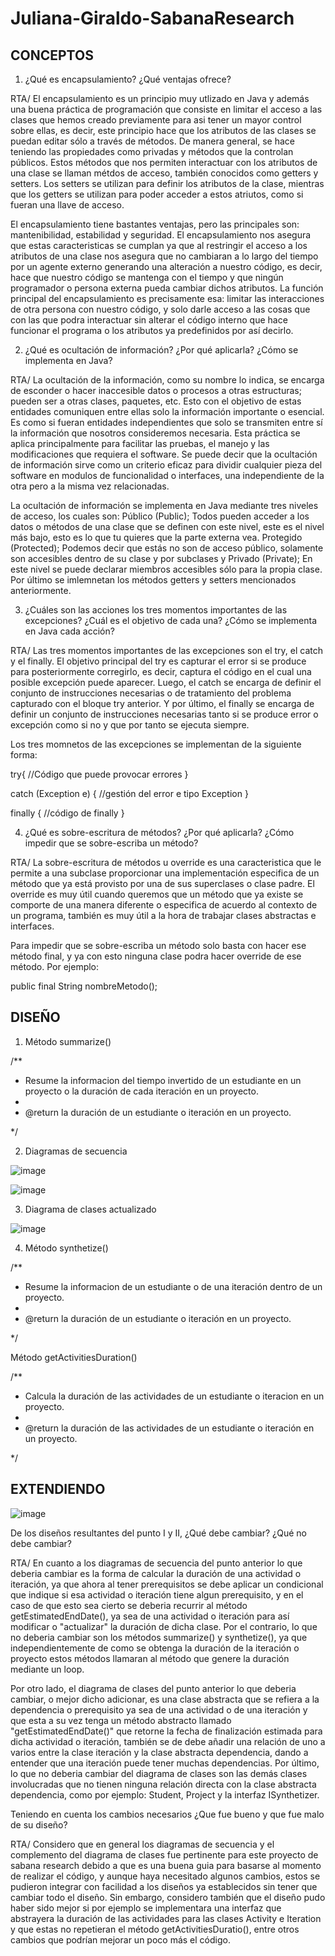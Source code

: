 # Juliana-Giraldo-SabanaResearch

## CONCEPTOS

1. ¿Qué es encapsulamiento? ¿Qué ventajas ofrece?

RTA/ El encapsulamiento es un principio muy utlizado en Java y además una buena práctica de programación que consiste en limitar el acceso a las clases que hemos creado previamente para asi tener un mayor control sobre ellas, es decir, este principio hace que los atributos de las clases se puedan editar sólo a través de métodos. De manera general, se hace teniendo las propiedades como privadas y métodos que la controlan públicos. Estos métodos que nos permiten interactuar con los atributos de una clase se llaman métdos de acceso, también conocidos como getters y setters. Los setters se utilizan para definir los atributos de la clase, mientras que los getters se utilizan para poder acceder a estos atriutos, como si fueran una llave de acceso. 

El encapsulamiento tiene bastantes ventajas, pero las principales son: mantenibilidad, estabilidad y seguridad. El encapsulamiento nos asegura que estas caracteristicas se cumplan ya que al restringir el acceso a los atributos de una clase nos asegura que no cambiaran a  lo largo del tiempo por un agente externo generando una alteración a nuestro código, es decir, hace que nuestro código se mantenga con el tiempo y que ningún programador o persona externa pueda cambiar dichos atributos. La función principal del encapsulamiento es precisamente esa: limitar las interacciones de otra persona con nuestro código, y solo darle acceso a las cosas que con las que podra interactuar sin alterar el código interno que hace funcionar el programa o los atributos ya predefinidos por así decirlo.

2. ¿Qué es ocultación de información? ¿Por qué aplicarla? ¿Cómo se implementa en Java?

RTA/ La ocultación de la información, como su nombre lo indica, se encarga de esconder o hacer inaccesible datos o procesos a otras estructuras; pueden ser a otras clases, paquetes, etc. Esto con el objetivo de estas entidades comuniquen entre ellas solo la información importante o esencial. Es como si fueran entidades independientes que solo se transmiten entre sí la información que nosotros consideremos necesaria. Esta práctica se aplica principalmente para facilitar las pruebas, el manejo y las modificaciones que requiera el software. Se puede decir que la ocultación de información sirve como un criterio eficaz para dividir cualquier pieza del software en modulos de funcionalidad o interfaces, una independiente de la otra pero a la misma vez relacionadas. 

La ocultación de información se implementa en Java mediante tres niveles de acceso, los cuales son: Público (Public); Todos pueden acceder a los datos o métodos de una clase que se definen con este nivel, este es el nivel más bajo, esto es lo que tu quieres que la parte externa vea. Protegido (Protected); Podemos decir que estás no son de acceso público, solamente son accesibles dentro de su clase y por subclases y Privado (Private); En este nivel se puede declarar miembros accesibles sólo para la propia clase. Por último se imlemnetan los métodos getters y setters mencionados anteriormente.

3. ¿Cuáles son las acciones los tres momentos importantes de las excepciones? ¿Cuál es el objetivo de cada una? ¿Cómo se implementa en Java cada acción?

RTA/ Las tres momentos importantes de las excepciones son el try, el catch y el finally. El objetivo principal del try es capturar el error si se produce para posteriormente corregirlo, es decir, captura el código en el cual una posible excepción puede aparecer. Luego, el catch se encarga de definir el conjunto de instrucciones necesarias o de tratamiento del problema capturado con el bloque try anterior. Y por último, el finally se encarga de definir un conjunto de instrucciones necesarias tanto si se produce error o excepción como si no y que por tanto se ejecuta siempre.

Los tres momnetos de las excepciones se implementan de la siguiente forma:

 try{
    //Código que puede provocar errores
 }
 
 catch (Exception e) {
    //gestión del error e tipo Exception
}

finally {
    //código de finally
}


4. ¿Qué es sobre-escritura de métodos? ¿Por qué aplicarla? ¿Cómo impedir que se sobre-escriba un método?

RTA/ La sobre-escritura de métodos u override es una caracteristica que le permite a una subclase proporcionar una implementación especifica de un método que ya está provisto por una de sus superclases o clase padre. El override es muy útil cuando queremos que un método que ya existe se comporte de una manera diferente o especifica de acuerdo al contexto de un programa, también es muy útil a la hora de trabajar clases abstractas e interfaces. 

Para impedir que se sobre-escriba un método solo basta con hacer ese método final, y ya con esto ninguna clase podra hacer override de ese método. Por ejemplo:

public final String nombreMetodo();

## DISEÑO

1. Método summarize()

/**
   * Resume la informacion del tiempo invertido de un estudiante en un proyecto o la duración de cada iteración en un proyecto.
   *
   * @return la duración de un estudiante o iteración en un  proyecto.

 */

2. Diagramas de secuencia

![image](https://user-images.githubusercontent.com/78317998/115964705-58432f80-a4eb-11eb-92b3-a263dcbe984d.png)


![image](https://user-images.githubusercontent.com/78317998/115965017-c3d9cc80-a4ec-11eb-855f-874d2b1fb485.png)


3. Diagrama de clases actualizado

![image](https://user-images.githubusercontent.com/78317998/115966646-3601df80-a4f4-11eb-9c14-f694e1713b78.png)


4. Método synthetize()

/**
   * Resume la informacion de un estudiante o de una iteración dentro de un proyecto.
   *
   * @return la duración de un estudiante o iteración en un  proyecto.

 */
 
 Método getActivitiesDuration()
 
 /**
   * Calcula la duración de las actividades de un estudiante o iteracion en un proyecto.
   *
   * @return la duración de las actividades de un estudiante o iteración en un  proyecto.

 */

## EXTENDIENDO

![image](https://user-images.githubusercontent.com/78317998/115973099-3613d680-a518-11eb-973d-4f5a1a11c3bd.png)

De los diseños resultantes del punto I y II, ¿Qué debe cambiar? ¿Qué no debe cambiar?

RTA/ En cuanto a los diagramas de secuencia del punto anterior lo que deberia cambiar es la forma de calcular la duración de una actividad o iteración, ya que ahora al tener prerequisitos se debe aplicar un condicional que indique si esa actividad o iteración tiene algun prerequisito, y en el caso de que esto sea cierto se deberia recurrir al método getEstimatedEndDate(), ya sea de una actividad o iteración para así modificar o "actualizar" la duración de dicha clase. Por el contrario, lo que no deberia cambiar son los métodos summarize() y synthetize(), ya que independientemente de como se obtenga la duración de la iteración o proyecto estos métodos llamaran al método que genere la duración mediante un loop.

Por otro lado, el diagrama de clases del punto anterior lo que deberia cambiar, o mejor dicho adicionar, es una clase abstracta que se refiera a la dependencia o prerequisito ya sea de una actividad o de una iteración y que esta a su vez tenga un método abstracto llamado "getEstimatedEndDate()" que retorne la fecha de finalización estimada para dicha actividad o iteración, también se de debe añadir una relación de uno a varios entre la clase iteración y la clase abstracta dependencia, dando a entender que una iteración puede tener muchas dependencias. Por último, lo que no deberia cambiar del diagrama de clases son las demás clases involucradas que no tienen ninguna relación directa con la clase abstracta dependencia, como por ejemplo: Student, Project y la interfaz ISynthetizer.

Teniendo en cuenta los cambios necesarios ¿Que fue bueno y que fue malo de su diseño?

RTA/ Considero que en general los diagramas de secuencia y el complemento del diagrama de clases fue pertinente para este proyecto de sabana research debido a que es una buena guia para basarse al momento de realizar el código, y aunque haya necesitado algunos cambios, estos se pudieron integrar con facilidad a los diseños ya establecidos sin tener que cambiar todo el diseño. Sin embargo, considero también que el diseño pudo haber sido mejor si por ejemplo se implementara una interfaz que abstrayera la duración de las actividades para las clases Activity e Iteration y que estas no repetieran el método getActivitiesDuratio(), entre otros cambios que podrían mejorar un poco más el código.
